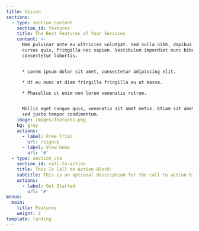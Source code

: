 ```yaml
---
title: Vision
sections:
  - type: section_content
    section_id: features
    title: The Best Features of Your Services
    content: >-
      Nam pulvinar ante eu ultricies volutpat. Sed nulla nibh, dapibus sit amet
      cursus quis, fringilla nec sapien. Vestibulum imperdiet nunc bibendum
      consectetur lobortis.


      * Lorem ipsum dolor sit amet, consectetur adipiscing elit.

      * Ut eu nunc at diam fringilla fringilla eu ut massa.

      * Phasellus ut enim non lorem venenatis rutrum.


      Mollis eget congue quis, venenatis sit amet metus. Etiam sit amet tortor
      sed justo tempor condimentum.
    image: images/feature1.png
    bg: gray
    actions:
      - label: Free Trial
        url: /signup
      - label: View Demo
        url: '#'
  - type: section_cta
    section_id: call-to-action
    title: This Is Call to Action Block!
    subtitle: This is an optional description for the call to action block.
    actions:
      - label: Get Started
        url: '#'
menus:
  main:
    title: Features
    weight: 2
template: landing
---
```

